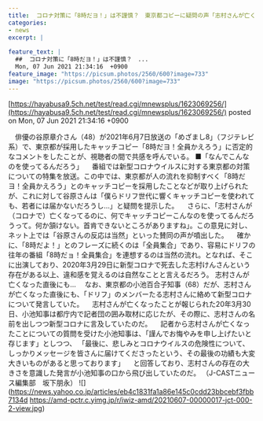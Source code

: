 ```yaml
---
title:  コロナ対策に「8時だヨ！」は不謹慎？　東京都コピーに疑問の声「志村さんが亡くなってるのに」  
categories:
- news
excerpt: |
  
feature_text: |
  ##  コロナ対策に「8時だヨ！」は不謹慎？　...
  Mon, 07 Jun 2021 21:34:16  +0900
feature_image: "https://picsum.photos/2560/600?image=733"
image: "https://picsum.photos/2560/600?image=733"
---
```


[https://hayabusa9.5ch.net/test/read.cgi/mnewsplus/1623069256/](https://hayabusa9.5ch.net/test/read.cgi/mnewsplus/1623069256/)
posted on Mon, 07 Jun 2021 21:34:16  +0900

<!--more-->

　俳優の谷原章介さん（48）が2021年6月7日放送の「めざまし8」（フジテレビ系）で、東京都が採用したキャッチコピー「8時だヨ！全員かえろう」に否定的なコメントをしたことが、視聴者の間で共感を呼んでいる。 ■「なんでこんなのを使ってるんだろう」 　番組では新型コロナウイルスに対する東京都の対策についての特集を放送。この中では、東京都が人の流れを抑制すべく「8時だヨ！全員かえろう」とのキャッチコピーを採用したことなどが取り上げられたが、これに対して谷原さんは「僕らドリフ世代に響くキャッチコピーを使われても、若者には届かないだろうし...」と疑問を提示した。 　さらに、「志村さんが（コロナで）亡くなってるのに、何でキャッチコピーこんなのを使ってるんだろうって。何か頷けない。首肯できないところがありますね」。この意見に対し、ネット上では「谷原さんの反応は当然」といった賛同の声が噴出した。 　確かに、「8時だよ！」とのフレーズに続くのは「全員集合」であり、容易にドリフの往年の番組「8時だョ！全員集合」を連想するのは当然の流れ。となれば、そこに出演しており、2020年3月29日に新型コロナで死去した志村けんさんという存在がある以上、違和感を覚えるのは自然なことと言えるだろう。 志村さんが亡くなった直後にも... 　なお、東京都の小池百合子知事（68）だが、志村さんが亡くなった直後にも、「ドリフ」のメンバーたる志村さんに絡めて新型コロナについて発言していた。 　志村さんが亡くなったことが報じられた20年3月30日、小池知事は都庁内で記者団の囲み取材に応じたが、その際に、志村さんの名前を出しつつ新型コロナに言及していたのだ。 　記者から志村さんが亡くなったことについての質問を受けた小池知事は、「謹んでお悔やみを申し上げたいと存じます」としつつ、 「最後に、悲しみとコロナウイルスの危険性について、しっかりメッセージを皆さんに届けてくださったという、その最後の功績も大変大きいものがあると思っております」 　と回答しており、志村さんの存在の大きさを意識した発言が小池知事の口から飛び出していたのだ。 （J-CASTニュース編集部　坂下朋永） ![](https://news.yahoo.co.jp/articles/eb4c1831fa1a86e145c0cdd23bbcebf3fbb7134d https://amd-pctr.c.yimg.jp/r/iwiz-amd/20210607-00000017-jct-000-2-view.jpg)
